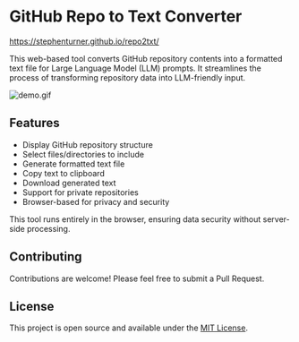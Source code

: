 # GitHub Repo to Text Converter

https://stephenturner.github.io/repo2txt/

This web-based tool converts GitHub repository contents into a formatted text file for Large Language Model (LLM) prompts. It streamlines the process of transforming repository data into LLM-friendly input.

![demo.gif](demo.gif)



## Features

- Display GitHub repository structure
- Select files/directories to include
- Generate formatted text file
- Copy text to clipboard
- Download generated text
- Support for private repositories
- Browser-based for privacy and security

This tool runs entirely in the browser, ensuring data security without server-side processing.

## Contributing

Contributions are welcome! Please feel free to submit a Pull Request.

## License

This project is open source and available under the [MIT License](LICENSE).
